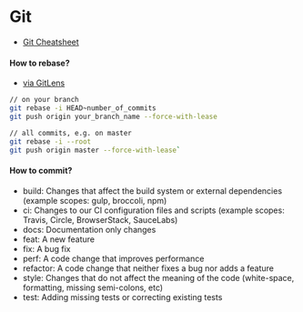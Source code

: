 # Git

* [Git Cheatsheet](https://dev.to/doabledanny/git-cheat-sheet-50-commands-free-pdf-and-poster-4gcn)

#### How to rebase?
* [via GitLens](https://www.youtube.com/watch?v=P5p71fguFNI)

```bash
// on your branch
git rebase -i HEAD~number_of_commits
git push origin your_branch_name --force-with-lease
```

```bash
// all commits, e.g. on master
git rebase -i --root
git push origin master --force-with-lease`
```

#### How to commit?

- build: Changes that affect the build system or external dependencies (example scopes: gulp, broccoli, npm)
- ci: Changes to our CI configuration files and scripts (example scopes: Travis, Circle, BrowserStack, SauceLabs)
- docs: Documentation only changes
- feat: A new feature
- fix: A bug fix
- perf: A code change that improves performance
- refactor: A code change that neither fixes a bug nor adds a feature
- style: Changes that do not affect the meaning of the code (white-space, formatting, missing semi-colons, etc)
- test: Adding missing tests or correcting existing tests
